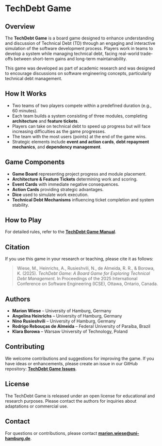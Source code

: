 # TechDebt Game

## Overview
The **TechDebt Game** is a board game designed to enhance understanding and discussion of Technical Debt (TD) through an engaging and interactive simulation of the software development process. Players work in teams to develop a system while managing technical debt, facing real-world trade-offs between short-term gains and long-term maintainability. 

This game was developed as part of academic research and was designed to encourage discussions on software engineering concepts, particularly technical debt management.

## How It Works
- Two teams of two players compete within a predefined duration (e.g., 60 minutes).
- Each team builds a system consisting of three modules, completing **architecture** and **feature tickets**.
- Players can take on technical debt to speed up progress but will face increasing difficulties as the game progresses.
- The team with the most users (points) at the end of the game wins.
- Strategic elements include **event and action cards**, **debt repayment mechanics**, and **dependency management**.

## Game Components
- **Game Board** representing project progress and module placement.
- **Architecture & Feature Tickets** determining work and scoring.
- **Event Cards** with immediate negative consequences.
- **Action Cards** providing strategic advantages.
- **Dice** used to simulate work execution.
- **Technical Debt Mechanisms** influencing ticket completion and system stability.

## How to Play
For detailed rules, refer to the **[TechDebt Game Manual](./manual.md)**.

## Citation
If you use this game in your research or teaching, please cite it as follows:

> Wiese, M., Heinrichs, A., Rusieshvili, N., de Almeida, R. R., & Borowa, K. (2025). *TechDebt Game: A Board Game for Exploring Technical Debt Management*. In Proceedings of the 2025 International Conference on Software Engineering (ICSE), Ottawa, Ontario, Canada.

## Authors
- **Marion Wiese** – University of Hamburg, Germany
- **Angelina Heinrichs** – University of Hamburg, Germany
- **Nino Rusieshvili** – University of Hamburg, Germany
- **Rodrigo Rebouças de Almeida** – Federal University of Paraíba, Brazil
- **Klara Borowa** – Warsaw University of Technology, Poland


## Contributing
We welcome contributions and suggestions for improving the game. If you have ideas or enhancements, please create an issue in our GitHub repository: **[TechDebt Game Issues](https://github.com/TechDebtGame/TechDebtGame/issues)**.


## License
The TechDebt Game is released under an open license for educational and research purposes. Please contact the authors for inquiries about adaptations or commercial use.

## Contact
For questions or contributions, please contact **marion.wiese@uni-hamburg.de**.

